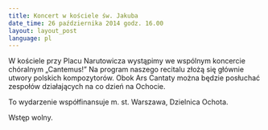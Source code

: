 ```yaml
---
title: Koncert w kościele św. Jakuba
date_time: 26 października 2014 godz. 16.00
layout: layout_post
language: pl
---
```

W kościele przy Placu Narutowicza wystąpimy we wspólnym koncercie chóralnym „Cantemus!”
Na program naszego recitalu złożą się głównie utwory polskich kompozytorów. Obok Ars 
Cantaty można będzie posłuchać zespołów działających na co dzień na Ochocie. 

To wydarzenie współfinansuje m. st. Warszawa, Dzielnica Ochota.

Wstęp wolny.